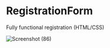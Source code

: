 # RegistrationForm
Fully functional registration (HTML/CSS)


![Screenshot (86)](https://github.com/user-attachments/assets/b047dd30-5f28-43ac-9efb-0e073878c3fe)

